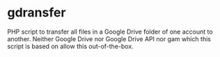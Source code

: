 # gdransfer
PHP script to transfer all files in a Google Drive folder of one account to another. Neither Google Drive nor Google Drive API nor gam which this script is based on allow this out-of-the-box.
